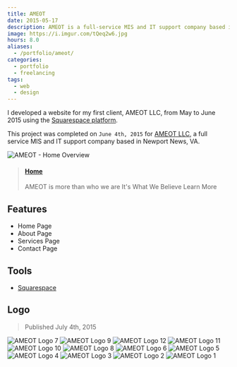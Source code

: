 ```yaml
---
title: AMEOT
date: 2015-05-17
description: AMEOT is a full-service MIS and IT support company based in Newport News, VA. 🌐
image: https://i.imgur.com/tQeq2w6.jpg
hours: 8.0
aliases:
  - /portfolio/ameot/
categories:
  - portfolio
  - freelancing
tags:
  - web
  - design
---
```


I developed a website for my first client, AMEOT LLC, from May to June 2015 using the [Squarespace platform](https://squarespace.com "Squarespace").

This project was completed on `June 4th, 2015` for [AMEOT LLC](https://www.ameot.com "AMEOT"), a full service MIS and IT support company based in Newport News, VA.

![AMEOT - Home Overview](https://lh3.googleusercontent.com/yZ-ZXuIUPUuZcnHadNVrixnaxXQ0CxTHZ9Gbfl8zhqAb5bQPAhhks9tsekH4KQ10tgAMhI4DxyCn3J3xWHCCRi2BMrzEfrJ__f_6Yc5vR3PkmyCCUNc6uNNN2aO_0LWGIbFtfm2lJeYqraBnqto54q88YQR_gD_yF1IryGOcGGRKdSMGTLs9dbXgLSGdbCPy9KumiSt1nh8fTaOhE9ZS3VvgFTU235zqr0OJo0JpfStNwOv_aZ4s_Y53FiNgukd_MeJbd4iGAVfPV6kGeMEXOpOexZ1SbpruIEXUx8VgVYllC0hqYy2jHaqzM6Nx1A3-WPVZcqdGJpTiHNO8rtyh-mFp885eVB6w_FZBF3RcWp1Csfe_Yf8Dn8CBh9MS4xjxo3dJcFXJm1V08wDReDBSO0zDbuKiqPEMHNWUTR4sUp5AxitCLuetU_9GZkF_COmn1TVifrG6-djPXi3-c5OO_bTnBGWBJeu1my4TnmVRf5f2F0KzJbhJAVk-6Br5rVkhjarKTBcwWVldeCNzteDOFrjcLU1Z1cRBayr4uJOx83tNOHbygbmhSeY0ndwUh8oaYWLOz39w2LRT1I_LsjSrA3LW_atNJgPvX2aMXes4g2arEnlukMNnPmZJsfm9O5qU=w457-h220-no)

<blockquote class="embedly-card"><h4><a href="https://www.ameot.com">Home</a></h4><p>AMEOT is more than who we are It's What We Believe Learn More</p></blockquote>
<script async src="//cdn.embedly.com/widgets/platform.js" charset="UTF-8"></script>

## Features

- Home Page
- About Page
- Services Page
- Contact Page

## Tools

- [Squarespace](https://www.squarespace.com/ "Squarespace")

## Logo

> Published July 4th, 2015

![AMEOT Logo 7](https://i.imgur.com/tQeq2w6.jpg)
![AMEOT Logo 9](https://i.imgur.com/elkGlM9.jpg)
![AMEOT Logo 12](https://i.imgur.com/s0dF6uq.jpg)
![AMEOT Logo 11](https://i.imgur.com/2WVPlcZ.jpg)
![AMEOT Logo 10](https://i.imgur.com/wVDeDZe.jpg)
![AMEOT Logo 8](https://i.imgur.com/rQohltw.jpg)
![AMEOT Logo 6](https://i.imgur.com/q65VD32.jpg)
![AMEOT Logo 5](https://i.imgur.com/YdtY2Z9.jpg)
![AMEOT Logo 4](https://i.imgur.com/YhDuDBK.jpg)
![AMEOT Logo 3](https://i.imgur.com/P37zIpF.jpg)
![AMEOT Logo 2](https://i.imgur.com/Ns8JBfA.jpg)
![AMEOT Logo 1](https://i.imgur.com/o2bOavP.jpg)
